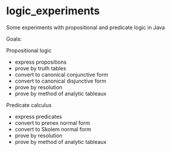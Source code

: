 # logic_experiments
Some experiments with propositional and predicate logic in Java

Goals:

Propositional logic
* express propositions
* prove by truth tables
* convert to canonical conjunctive form
* convert to canonical disjunctive form
* prove by resolution
* prove by method of analytic tableaux 

Predicate calculus
* express predicates
* convert to prenex normal form
* convert to Skolem normal form
* prove by resolution
* prove by method of analytic tableaux 
